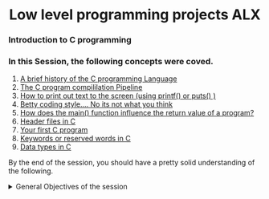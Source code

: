 <h1 align=center> Low level programming projects ALX </h1>
<h3>Introduction to C programming</h3>

### In this Session, the following concepts were coved. 
1. [A brief history of the C programming Language](https://www.javatpoint.com/history-of-c-language)
2. [The C program compililation Pipeline](https://hackthedeveloper.com/c-program-compilation-process/)
3. [How to print out text to the screen (using printf() or puts() )](https://stackoverflow.com/questions/2454474/what-is-the-difference-between-printf-and-puts-in-c)
4. [Betty coding style.... No its not what you think](https://github.com/holbertonschool/Betty/wiki)
5. [How does the main() function influence the return value of a program?](https://stackoverflow.com/questions/204476/what-should-main-return-in-c-and-c)
6. [Header files in C](https://stackoverflow.com/questions/204476/what-should-main-return-in-c-and-c)
7. [Your first C program](https://www.javatpoint.com/first-c-program)
8. [Keywords or reserved words in C](https://www.javatpoint.com/keywords-in-c)
9. [Data types in C](https://byjus.com/gate/data-types-in-c/)

By the end of the session, you should have a pretty solid understanding of the following. 
<details>
<summary>General Objectives of the session</summary>
<ul>
<li>Why C programming is awesome </li>
<li>Who invented C</li>
<li>Who are Dennis Ritchie, Brian Kernighan and Linus Torvalds</li>
<li>How to compile using gcc</li>
<li>What happens when you type gcc main.c</li>
<li>What is an entry point</li>
<li>What is main</li>
<li>
How to print text using printf, puts and putchar</li>
<li>How to get the size of a specific type using the unary operator sizeof</li>
<li></li>
<li></li>

</ul>
</details>